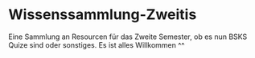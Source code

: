 # Wissenssammlung-Zweitis
Eine Sammlung an Resourcen für das Zweite Semester, ob es nun BSKS Quize sind oder sonstiges. Es ist alles Willkommen ^^
